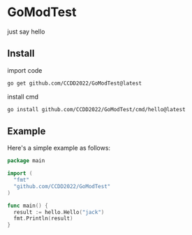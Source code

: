 # GoModTest

just say hello

## Install

import code

```bash
go get github.com/CCDD2022/GoModTest@latest
```

install cmd

```bash
go install github.com/CCDD2022/GoModTest/cmd/hello@latest
```

## Example

Here's a simple example as follows:

```go
package main

import (
  "fmt"
  "github.com/CCDD2022/GoModTest"
)

func main() {
  result := hello.Hello("jack")
  fmt.Println(result)
}
```